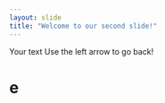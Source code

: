 ```yaml
---
layout: slide
title: "Welcome to our second slide!"
---
```

Your text
Use the left arrow to go back!


# e

